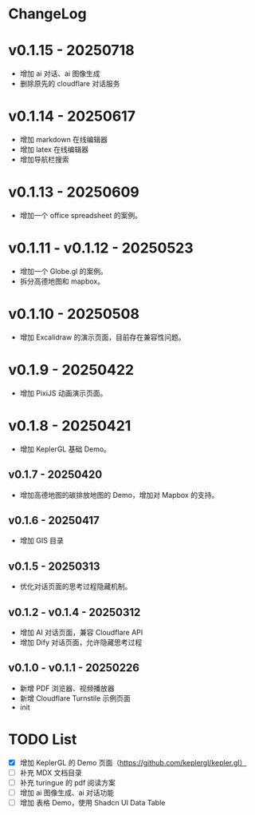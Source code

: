 # ChangeLog

# v0.1.15 - 20250718

- 增加 ai 对话、ai 图像生成
- 删除原先的 cloudflare 对话服务

# v0.1.14 - 20250617

- 增加 markdown 在线编辑器
- 增加 latex 在线编辑器
- 增加导航栏搜索

# v0.1.13 - 20250609
- 增加一个 office spreadsheet 的案例。

# v0.1.11 - v0.1.12 - 20250523
- 增加一个 Globe.gl 的案例。
- 拆分高德地图和 mapbox。

# v0.1.10 - 20250508
- 增加 Excalidraw 的演示页面，目前存在兼容性问题。

# v0.1.9 - 20250422
- 增加 PixiJS 动画演示页面。

# v0.1.8 - 20250421
- 增加 KeplerGL 基础 Demo。

## v0.1.7 - 20250420
- 增加高德地图的碳排放地图的 Demo，增加对 Mapbox 的支持。

## v0.1.6 - 20250417
- 增加 GIS 目录

## v0.1.5 - 20250313
- 优化对话页面的思考过程隐藏机制。

## v0.1.2 - v0.1.4 - 20250312
- 增加 AI 对话页面，兼容 Cloudflare API
- 增加 Dify 对话页面，允许隐藏思考过程

## v0.1.0 - v0.1.1 - 20250226
- 新增 PDF 浏览器、视频播放器
- 新增 Cloudflare Turnstile 示例页面
- init

# TODO List
- [x] 增加 KeplerGL 的 Demo 页面（https://github.com/keplergl/kepler.gl）
- [ ] 补充 MDX 文档目录
- [ ] 补充 turingue 的 pdf 阅读方案
- [ ] 增加 ai 图像生成、ai 对话功能
- [ ] 增加 表格 Demo，使用 Shadcn UI Data Table
